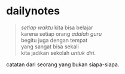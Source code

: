 # dailynotes
> *setiap waktu* kita bisa belajar  
karena setiap orang *adalah guru*  
begitu juga dengan tempat  
yang sangat bisa sekali   
kita jadikan sekolah *untuk diri*.

catatan dari seorang yang bukan siapa-siapa.

